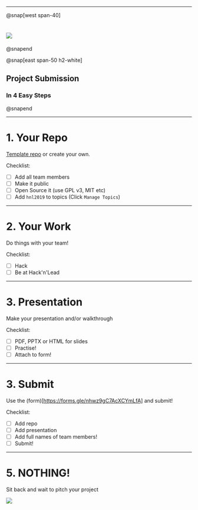 
---

@snap[west span-40]
# ![](https://zurich.impacthub.ch/wp-content/uploads/2018/02/womenplusplus_cmyk_onlight.png)
@snapend

@snap[east span-50 h2-white]
## Project Submission 
### In 4 Easy Steps
@snapend

---

# 1. Your Repo

[Template repo](https://github.com/WomenPlusPlus/hack-n-lead-2019-template-repository) or create your own.

Checklist:
* [ ] Add all team members
* [ ] Make it public
* [ ] Open Source it (use GPL v3, MIT etc)
* [ ] Add `hnl2019` to topics (Click `Manage Topics`)

---

# 2. Your Work

Do things with your team!

Checklist:
* [ ] Hack
* [ ] Be at Hack'n'Lead

---

# 3. Presentation

Make your presentation and/or walkthrough

Checklist:
* [ ] PDF, PPTX or HTML for slides
* [ ] Practise!
* [ ] Attach to form!

---

# 3. Submit

Use the (form)[https://forms.gle/nhwz9gC7AcXCYmLfA] and submit!

Checklist:
* [ ] Add repo
* [ ] Add presentation
* [ ] Add full names of team members!
* [ ] Submit!

---

# 5. NOTHING!

Sit back and wait to pitch your project

![](https://media.giphy.com/media/4IbpJdUNKn5Ti/giphy.gif)

